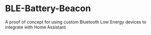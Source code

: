 # BLE-Battery-Beacon
A proof of concept for using custom Bluetooth Low Energy devices to integrate with Home Assistant 
